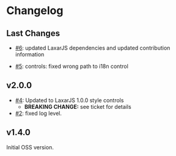 # Changelog

## Last Changes


- [#6](https://github.com/LaxarJS/ax-accordion-widget/issues/6): updated LaxarJS dependencies and updated contribution information

- [#5](https://github.com/LaxarJS/ax-accordion-widget/issues/5): controls: fixed wrong path to i18n control

## v2.0.0

- [#4](https://github.com/LaxarJS/ax-accordion-widget/issues/4): Updated to LaxarJS 1.0.0 style controls
    + **BREAKING CHANGE:** see ticket for details
- [#2](https://github.com/LaxarJS/ax-accordion-widget/issues/2): fixed log level.


## v1.4.0

Initial OSS version.
